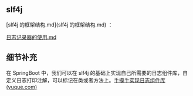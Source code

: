 ## slf4j

[slf4j 的框架结构.md](slf4j 的框架结构.md) ：

[日志记录器的使用.md](./日志记录器的使用.md)









## 细节补充

在 SpringBoot 中，我们可以在 slf4j 的基础上实现自己所需要的日志组件库，自定义日志打印注解，可以标记在类或者方法上。[手摸手实现日志组件库 (yuque.com)](https://www.yuque.com/magestack/12306/xbqtshu86z8hq4t2)